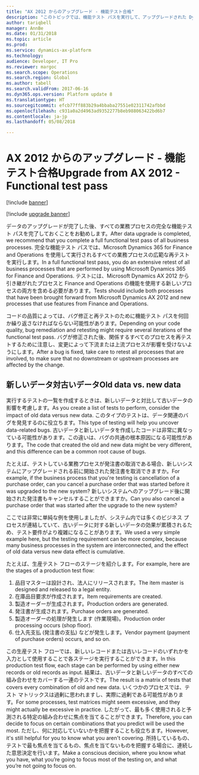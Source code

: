 ```yaml
---
title: "AX 2012 からのアップグレード - 機能テスト合格"
description: "このトピックでは、機能テスト パスを実行して、アップグレードされた Dynamics 365 for Finance and Operations 環境を検証する方法について説明します。"
author: tariqbell
manager: AnnBe
ms.date: 01/31/2018
ms.topic: article
ms.prod: 
ms.service: dynamics-ax-platform
ms.technology: 
audience: Developer, IT Pro
ms.reviewer: margoc
ms.search.scope: Operations
ms.search.region: Global
ms.author: tabell
ms.search.validFrom: 2017-06-16
ms.dyn365.ops.version: Platform update 8
ms.translationtype: HT
ms.sourcegitcommit: efcb77ff883b29a4bbaba27551e02311742afbbd
ms.openlocfilehash: c931a0a2d4963ad9352277b8eb988063422bd6b7
ms.contentlocale: ja-jp
ms.lasthandoff: 05/08/2018

---
```


# <a name="upgrade-from-ax-2012---functional-test-pass"></a><span data-ttu-id="4dc64-103">AX 2012 からのアップグレード - 機能テスト合格</span><span class="sxs-lookup"><span data-stu-id="4dc64-103">Upgrade from AX 2012 - Functional test pass</span></span>

[!include [banner](../includes/banner.md)]

[!include [upgrade banner](../includes/upgrade-banner.md)]

<span data-ttu-id="4dc64-104">データのアップグレードが完了した後、すべての業務プロセスの完全な機能テスト パスを完了しておくことをお勧めします。</span><span class="sxs-lookup"><span data-stu-id="4dc64-104">After data upgrade is completed, we recommend that you complete a full functional test pass of all business processes.</span></span> <span data-ttu-id="4dc64-105">完全な機能テスト パスでは、Microsoft Dynamics 365 for Finance and Operations を使用して実行されるすべての業務プロセスの広範な再テストを実行します。</span><span class="sxs-lookup"><span data-stu-id="4dc64-105">In a full functional test pass, you do an extensive retest of all business processes that are performed by using Microsoft Dynamics 365 for Finance and Operations.</span></span> <span data-ttu-id="4dc64-106">テストには、Microsoft Dynamics AX 2012 から引き継がれたプロセスと Finance and Operations の機能を使用する新しいプロセスの両方を含める必要があります。</span><span class="sxs-lookup"><span data-stu-id="4dc64-106">Tests should include both processes that have been brought forward from Microsoft Dynamics AX 2012 and new processes that use features from Finance and Operations.</span></span>

<span data-ttu-id="4dc64-107">コードの品質によっては、バグ修正と再テストのために機能テスト パスを何回か繰り返さなければならない可能性があります。</span><span class="sxs-lookup"><span data-stu-id="4dc64-107">Depending on your code quality, bug remediation and retesting might require several iterations of the functional test pass.</span></span> <span data-ttu-id="4dc64-108">バグが修正された後、関係するすべてのプロセスを再テストするために注意し、変更によって下流または上流プロセスが影響を受けないようにします。</span><span class="sxs-lookup"><span data-stu-id="4dc64-108">After a bug is fixed, take care to retest all  processes that are involved, to make sure that no downstream or upstream processes are affected by the change.</span></span>

## <a name="old-data-vs-new-data"></a><span data-ttu-id="4dc64-109">新しいデータ対古いデータ</span><span class="sxs-lookup"><span data-stu-id="4dc64-109">Old data vs. new data</span></span>

<span data-ttu-id="4dc64-110">実行するテストの一覧を作成するときは、新しいデータと対比して古いデータの影響を考慮します。</span><span class="sxs-lookup"><span data-stu-id="4dc64-110">As you create a list of tests to perform, consider the impact of old data versus new data.</span></span> <span data-ttu-id="4dc64-111">このタイプのテストは、データ関連のバグを発見するのに役立ちます。</span><span class="sxs-lookup"><span data-stu-id="4dc64-111">This type of testing will help you uncover data-related bugs.</span></span> <span data-ttu-id="4dc64-112">古いデータと新しいデータを作成したコードは非常に異なっている可能性があります。この違いは、バグの共通の根本原因になる可能性があります。</span><span class="sxs-lookup"><span data-stu-id="4dc64-112">The code that created the old and new data might be very different, and this difference can be a common root cause of bugs.</span></span>

<span data-ttu-id="4dc64-113">たとえば、テストしている業務プロセスが発注書の取消である場合、新しいシステムにアップグレードされる前に開始された発注書を取消できますか。</span><span class="sxs-lookup"><span data-stu-id="4dc64-113">For example, if the business process that you're testing is cancellation of a purchase order, can you cancel a purchase order that was started before it was upgraded to the new system?</span></span> <span data-ttu-id="4dc64-114">新しいシステムへのアップグレード後に開始された発注書もキャンセルすることができますか。</span><span class="sxs-lookup"><span data-stu-id="4dc64-114">Can you also cancel a purchase order that was started after the upgrade to the new system?</span></span> 

<span data-ttu-id="4dc64-115">ここでは非常に単純な例を使用しましたが、システム内では多くのビジネス プロセスが連結していて、古いデータに対する新しいデータの効果が累積されるため、テスト要件がより複雑になることがあります。</span><span class="sxs-lookup"><span data-stu-id="4dc64-115">We used a very simple example here, but the testing requirement can be more complex, because many business processes in the system are interconnected, and the effect of old data versus new data effect is cumulative.</span></span>

<span data-ttu-id="4dc64-116">たとえば、生産テスト フローのステージを紹介します。</span><span class="sxs-lookup"><span data-stu-id="4dc64-116">For example, here are the stages of a production test flow:</span></span>

1. <span data-ttu-id="4dc64-117">品目マスターは設計され、法人にリリースされます。</span><span class="sxs-lookup"><span data-stu-id="4dc64-117">The item master is designed and released to a legal entity.</span></span>
2. <span data-ttu-id="4dc64-118">在庫品目要求が作成されます。</span><span class="sxs-lookup"><span data-stu-id="4dc64-118">Item requirements are created.</span></span>
3. <span data-ttu-id="4dc64-119">製造オーダーが生成されます。</span><span class="sxs-lookup"><span data-stu-id="4dc64-119">Production orders are generated.</span></span>
4. <span data-ttu-id="4dc64-120">発注書が生成されます。</span><span class="sxs-lookup"><span data-stu-id="4dc64-120">Purchase orders are generated.</span></span>
5. <span data-ttu-id="4dc64-121">製造オーダーの処理が発生します (作業現場)。</span><span class="sxs-lookup"><span data-stu-id="4dc64-121">Production order processing  occurs (shop floor).</span></span>
6. <span data-ttu-id="4dc64-122">仕入先支払 (発注書の支払) などが発生します。</span><span class="sxs-lookup"><span data-stu-id="4dc64-122">Vendor payment (payment of purchase orders) occurs, and so on.</span></span>

<span data-ttu-id="4dc64-123">この生産テスト フローでは、新しいレコードまたは古いレコードのいずれかを入力として使用することで各ステージを実行することができます。</span><span class="sxs-lookup"><span data-stu-id="4dc64-123">In this production test flow, each stage can be performed by using either new records or old records as input.</span></span> <span data-ttu-id="4dc64-124">結果は、古いデータと新しいデータのすべての組み合わせをカバーする一連のテストです。</span><span class="sxs-lookup"><span data-stu-id="4dc64-124">The result is a matrix of tests that covers every combination of old and new data.</span></span> <span data-ttu-id="4dc64-125">いくつかのプロセスでは、テスト マトリックスは過剰に思われますし、実際に過剰である可能性があります。</span><span class="sxs-lookup"><span data-stu-id="4dc64-125">For some processes, test matrices might seem excessive, and they might actually be excessive in practice.</span></span> <span data-ttu-id="4dc64-126">したがって、最も多く使用されると予測される特定の組み合わせに焦点を当てることができます。</span><span class="sxs-lookup"><span data-stu-id="4dc64-126">Therefore, you can decide to focus on certain combinations that you predict will be used the most.</span></span> <span data-ttu-id="4dc64-127">ただし、何に対応していないかを把握することも役立ちます。</span><span class="sxs-lookup"><span data-stu-id="4dc64-127">However, it's still helpful for you to know what you aren't covering.</span></span> <span data-ttu-id="4dc64-128">所持しているもの、テストで最も焦点を当てるもの、焦点を当てないものを把握する場合に、連続した意思決定を行います。</span><span class="sxs-lookup"><span data-stu-id="4dc64-128">Make a conscious decision, where you know what you have, what you’re going to focus most of the testing on, and what you’re not going to focus on.</span></span>


